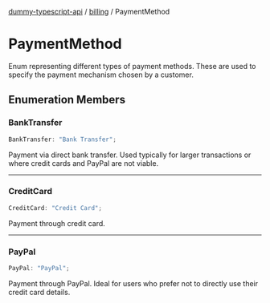 [dummy-typescript-api](../../index.md) / [billing](../index.md) / PaymentMethod

# PaymentMethod

Enum representing different types of payment methods.
These are used to specify the payment mechanism chosen by a customer.

## Enumeration Members

### BankTransfer

```ts
BankTransfer: "Bank Transfer";
```

Payment via direct bank transfer. Used typically for larger transactions or where credit cards and PayPal are not viable.

***

### CreditCard

```ts
CreditCard: "Credit Card";
```

Payment through credit card.

***

### PayPal

```ts
PayPal: "PayPal";
```

Payment through PayPal. Ideal for users who prefer not to directly use their credit card details.
